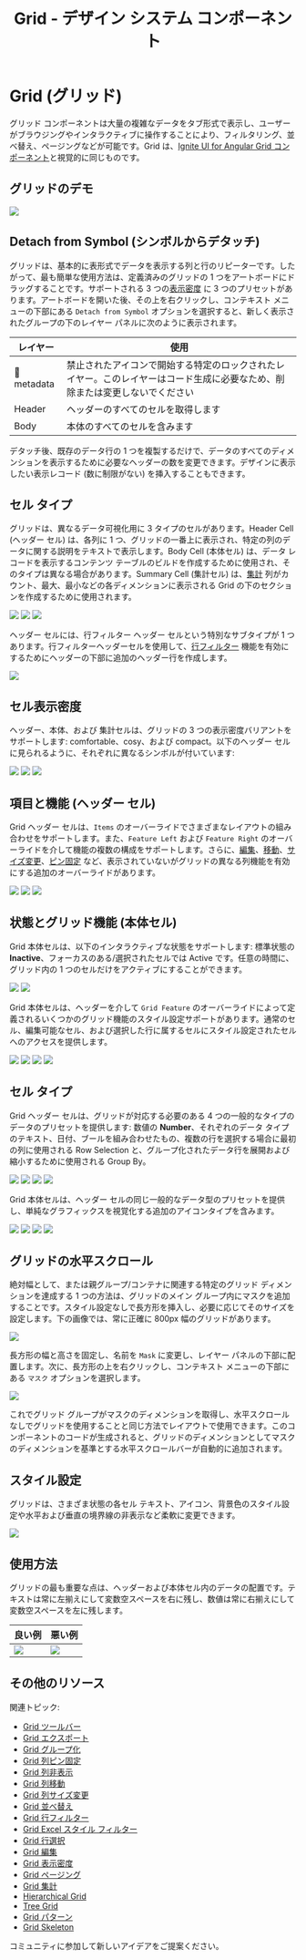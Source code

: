﻿---
title: Grid - デザイン システム コンポーネント
_description: Grid コンポーネント シンボルは、表形式の大量のデータを表示し、インタラクティブに操作できます。
_keywords: デザイン システム, デザイン システム UX, UI キット, Sketch, Ignite UI for Angular, Sketch to Angular, Angular, Angular デザイン システム, Sketch からコードをエクスポート, Angular 用のデザイン キット, Sketch HTML, Sketch to HTML, Sketch UI キット
_language: ja
---

# Grid (グリッド)

グリッド コンポーネントは大量の複雑なデータをタブ形式で表示し、ユーザーがブラウジングやインタラクティブに操作することにより、フィルタリング、並べ替え、ページングなどが可能です。Grid は、[Ignite UI for Angular Grid コンポーネント](https://jp.infragistics.com/products/ignite-ui-angular/angular/components/grid.html)と視覚的に同じものです。

## グリッドのデモ

<img class="responsive-img" src="../images/grid_demo.png" srcset="../images/grid_demo@2x.png 2x" />

## Detach from Symbol (シンボルからデタッチ)

グリッドは、基本的に表形式でデータを表示する列と行のリピーターです。したがって、最も簡単な使用方法は、定義済みのグリッドの 1 つをアートボードにドラッグすることです。サポートされる 3 つの[表示密度](grid-display-density.md) に 3 つのプリセットがあります。アートボードを開いた後、その上を右クリックし、コンテキスト メニューの下部にある `Detach from Symbol` オプションを選択すると、新しく表示されたグループの下のレイヤー パネルに次のように表示されます。

| レイヤー                                    | 使用                                                                                                                                                  |
| ---------------------------------------- | ---------------------------------------------------------------------------------------------------------------------------------------------------- |
| 🚫 metadata | 禁止されたアイコンで開始する特定のロックされたレイヤー。このレイヤーはコード生成に必要なため、削除または変更しないでください |
| Header                                   | ヘッダーのすべてのセルを取得します                                                                                                             |
| Body                                     | 本体のすべてのセルを含みます                                                                                                                 |

デタッチ後、既存のデータ行の 1 つを複製するだけで、データのすべてのディメンションを表示するために必要なヘッダーの数を変更できます。デザインに表示したい表示レコード (数に制限がない) を挿入することもできます。

## セル タイプ

グリッドは、異なるデータ可視化用に 3 タイプのセルがあります。Header Cell (ヘッダー セル) は、各列に 1 つ、グリッドの一番上に表示され、特定の列のデータに関する説明をテキストで表示します。Body Cell (本体セル) は、データ レコードを表示するコンテンツ テーブルのビルドを作成するために使用され、そのタイプは異なる場合があります。Summary Cell (集計セル) は、[集計](grid-summaries.md) 列がカウント、最大、最小などの各ディメンションに表示される Grid の下のセクションを作成するために使用されます。

<img class="responsive-img" src="../images/grid_cell_header.png" srcset="../images/grid_cell_header@2x.png 2x" />
<img class="responsive-img" src="../images/grid_cell_body.png" srcset="../images/grid_cell_body@2x.png 2x" />
<img class="responsive-img" src="../images/grid_cell_summary.png" srcset="../images/grid_cell_summary@2x.png 2x" />

ヘッダー セルには、行フィルター ヘッダー セルという特別なサブタイプが 1 つあります。行フィルターヘッダーセルを使用して、[行フィルター](grid-row-filter.md) 機能を有効にするためにヘッダーの下部に追加のヘッダー行を作成します。

<img class="responsive-img" src="../images/grid_cell_header_filter.png" srcset="../images/grid_cell_header_filter@2x.png 2x" />

## セル表示密度

ヘッダー、本体、および 集計セルは、グリッドの 3 つの表示密度バリアントをサポートします: comfortable、cosy、および compact。以下のヘッダー セルに見られるように、それぞれに異なるシンボルが付いています:

<img class="responsive-img" src="../images/grid_cell_header_comfortable.png" srcset="../images/grid_cell_header_comfortable@2x.png 2x" />
<img class="responsive-img" src="../images/grid_cell_header_cosy.png" srcset="../images/grid_cell_header_cosy@2x.png 2x" />
<img class="responsive-img" src="../images/grid_cell_header_compact.png" srcset="../images/grid_cell_header_compact@2x.png 2x" />

## 項目と機能 (ヘッダー セル)

Grid ヘッダー セルは、`Items` のオーバーライドでさまざまなレイアウトの組み合わせをサポートします。また、`Feature Left` および `Feature Right` のオーバーライドを介して機能の複数の構成をサポートします。さらに、[編集](grid-editing.md)、[移動](grid-column-moving.md)、[サイズ変更](grid-column-resizing.md)、[ピン固定](grid-column-pinning.md) など、表示されていないがグリッドの異なる列機能を有効にする追加のオーバーライドがあります。

<img class="responsive-img" src="../images/grid_cell_header_no-icon.png" srcset="../images/grid_cell_header_no-icon@2x.png 2x" />
<img class="responsive-img" src="../images/grid_cell_header_icon.png" srcset="../images/grid_cell_header_icon@2x.png 2x" />
<img class="responsive-img" src="../images/grid_cell_header_icons.png" srcset="../images/grid_cell_header_icons@2x.png 2x" />

## 状態とグリッド機能 (本体セル)

Grid 本体セルは、以下のインタラクティブな状態をサポートします: 標準状態の **Inactive**、フォーカスのある/選択されたセルでは Active です。任意の時間に、グリッド内の 1 つのセルだけをアクティブにすることができます。

<img class="responsive-img" src="../images/grid_cell_body_cell-inactive.png" srcset="../images/grid_cell_body_cell-inactive@2x.png 2x" />
<img class="responsive-img" src="../images/grid_cell_body_cell-active.png" srcset="../images/grid_cell_body_cell-active@2x.png 2x" />

Grid 本体セルは、ヘッダーを介して `Grid Feature` のオーバーライドによって定義されるいくつかのグリッド機能のスタイル設定サポートがあります。通常のセル、編集可能なセル、および選択した行に属するセルにスタイル設定されたセルへのアクセスを提供します。

<img class="responsive-img" src="../images/grid_cell_body_row-selected.png" srcset="../images/grid_cell_body_row-selected@2x.png 2x" />
<img class="responsive-img" src="../images/grid_cell_body_editing_cell.png" srcset="../images/grid_cell_body_editing_cell@2x.png 2x" />
<img class="responsive-img" src="../images/grid_cell_body_row-editing-nofocus.png" srcset="../images/grid_cell_body_row-editing-nofocus@2x.png 2x" />
<img class="responsive-img" src="../images/grid_cell_body_row-editing-focus.png" srcset="../images/grid_cell_body_row-editing-focus@2x.png 2x" />

## セル タイプ

Grid ヘッダー セルは、グリッドが対応する必要のある 4 つの一般的なタイプのデータのプリセットを提供します: 数値の **Number**、それぞれのデータ タイプのテキスト、日付、ブールを組み合わせたもの、複数の行を選択する場合に最初の列に使用される Row Selection と、グループ化されたデータ行を展開および縮小するために使用される Group By。

<img class="responsive-img" src="../images/grid_cell_header_number.png" srcset="../images/grid_cell_header_number@2x.png 2x" />
<img class="responsive-img" src="../images/grid_cell_header_text.png" srcset="../images/grid_cell_header_text@2x.png 2x" />
<img class="responsive-img" src="../images/grid_cell_header_checkbox.png" srcset="../images/grid_cell_header_checkbox@2x.png 2x" />
<img class="responsive-img" src="../images/grid_cell_header_groupby.png" srcset="../images/grid_cell_header_groupby@2x.png 2x" />

Grid 本体セルは、ヘッダー セルの同じ一般的なデータ型のプリセットを提供し、単純なグラフィックスを視覚化する追加のアイコンタイプを含みます。

<img class="responsive-img" src="../images/grid_cell_body_number.png" srcset="../images/grid_cell_body_number@2x.png 2x" />
<img class="responsive-img" src="../images/grid_cell_body_text.png" srcset="../images/grid_cell_body_text@2x.png 2x" />
<img class="responsive-img" src="../images/grid_cell_body_checkbox.png" srcset="../images/grid_cell_body_checkbox@2x.png 2x" />
<img class="responsive-img" src="../images/grid_cell_body_icon.png" srcset="../images/grid_cell_body_icon@2x.png 2x" />

## グリッドの水平スクロール

絶対幅として、または親グループ/コンテナに関連する特定のグリッド ディメンションを達成する 1 つの方法は、グリッドのメイン グループ内にマスクを追加することです。スタイル設定なしで長方形を挿入し、必要に応じてそのサイズを設定します。下の画像では、常に正確に 800px 幅のグリッドがあります。

<img class="responsive-img" src="../images/grid_horizontal_scroll_rect.png" srcset="../images/grid_horizontal_scroll_rect@2x.png 2x" />

長方形の幅と高さを固定し、名前を `Mask` に変更し、レイヤー パネルの下部に配置します。次に、長方形の上を右クリックし、コンテキスト メニューの下部にある `マスク` オプションを選択します。

<img class="responsive-img" src="../images/grid_horizontal_scroll_masked.png" srcset="../images/grid_horizontal_scroll_masked@2x.png 2x" />

これでグリッド グループがマスクのディメンションを取得し、水平スクロールなしでグリッドを使用することと同じ方法でレイアウトで使用できます。このコンポーネントのコードが生成されると、グリッドのディメンションとしてマスクのディメンションを基準とする水平スクロールバーが自動的に追加されます。

## スタイル設定

グリッドは、さまざま状態の各セル テキスト、アイコン、背景色のスタイル設定や水平および垂直の境界線の非表示など柔軟に変更できます。

<img class="responsive-img" src="../images/grid_styling.png" srcset="../images/grid_styling@2x.png 2x" />

## 使用方法

グリッドの最も重要な点は、ヘッダーおよび本体セル内のデータの配置です。テキストは常に左揃えにして変数空スペースを右に残し、数値は常に右揃えにして変数空スペースを左に残します。

| 良い例                                                                                                | 悪い例                                                                                               |
| ------------------------------------------------------------------------------------------------- | ----------------------------------------------------------------------------------------------------- |
| <img class="responsive-img" src="../images/grid_do1.png" srcset="../images/grid_do1@2x.png 2x" /> | <img class="responsive-img" src="../images/grid_dont1.png" srcset="../images/grid_dont1@2x.png 2x" /> |

## その他のリソース

関連トピック:

- [Grid ツールバー](grid-toolbar.md)
- [Grid エクスポート](grid-export.md)
- [Grid グループ化](grid-grouping.md)
- [Grid 列ピン固定](grid-column-pinning.md)
- [Grid 列非表示](grid-column-hiding.md)
- [Grid 列移動](grid-column-moving.md)
- [Grid 列サイズ変更](grid-column-resizing.md)
- [Grid 並べ替え](grid-sorting.md)
- [Grid 行フィルター](grid-row-filter.md)
- [Grid Excel スタイル フィルター](grid-excel-style-filter.md)
- [Grid 行選択](grid-row-selection.md)
- [Grid 編集](grid-editing.md)
- [Grid 表示密度](grid-display-density.md)
- [Grid ページング](grid-paging.md)
- [Grid 集計](grid-summaries.md)
- [Hierarchical Grid](hierarchical-grid.md)
- [Tree Grid](tree-grid.md)
- [Grid パターン](../patterns/grid.md)
- [Grid Skeleton](grid-skeleton.md)
  <div class="divider--half"></div>

コミュニティに参加して新しいアイデアをご提案ください。

